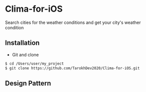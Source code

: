 # Clima-for-iOS
Search cities for the weather conditions and get your city's weather condition


## Installation ##
* Git and clone <br/>
```bash
$ cd /Users/user/my_project
$ git clone https://github.com/TarokhDev2020/Clima-for-iOS.git
```
## Design Pattern ##

